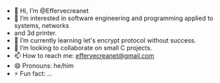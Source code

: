 - 👋 Hi, I’m @Effervecreanet
- 👀 I’m interested in software engineering and programming applied to systems, networks
- and 3d printer.
- 🌱 I’m currently learning let's encrypt protocol without success.
- 💞️ I’m looking to collaborate on small C projects.
- 📫 How to reach me: effervecreanet@gmail.com
- 😄 Pronouns: he/him
- ⚡ Fun fact: ...

<!---
Effervecreanet/Effervecreanet is a ✨ special ✨ repository because its `README.md` (this file) appears on your GitHub profile.
You can click the Preview link to take a look at your changes.
--->
